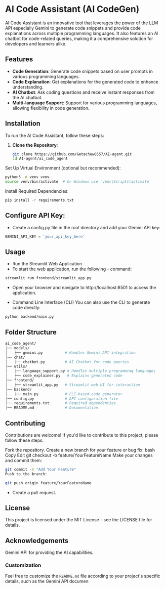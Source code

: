 # AI Code Assistant (AI CodeGen)

AI Code Assistant is an innovative tool that leverages the power of the LLM API especially Gemini to generate code snippets and provide code explanations across multiple programming languages. It also features an AI chatbot for code-related queries, making it a comprehensive solution for developers and learners alike.

## Features

- **Code Generation**: Generate code snippets based on user prompts in various programming languages.
- **Code Explanation**: Get explanations for the generated code to enhance understanding.
- **AI Chatbot**: Ask coding questions and receive instant responses from the AI chatbot.
- **Multi-language Support**: Support for various programming languages, allowing flexibility in code generation.

## Installation

To run the AI Code Assistant, follow these steps:

1. **Clone the Repository**:
   ```bash
   git clone https://github.com/Getachew0557/AI-agent.git
   cd AI-agent/ai_code_agent
Set Up Virtual Environment (optional but recommended):

```bash
python3 -m venv venv
source venv/bin/activate  # On Windows use `venv\Scripts\activate`
```
Install Required Dependencies:

```bash
pip install -r requirements.txt
```
## Configure API Key:

- Create a config.py file in the root directory and add your Gemini API key:

```python
GEMINI_API_KEY = 'your_api_key_here'
```
## Usage
- Run the Streamlit Web Application
- To start the web application, run the following - command:

```bash
streamlit run frontend/streamlit_app.py
```
- Open your browser and navigate to http://localhost:8501 to access the application.

- Command Line Interface (CLI)
You can also use the CLI to generate code directly:

```bash
python backend/main.py
```
## Folder Structure
```graphql
ai_code_agent/
│── models/
│   ├── gemini.py          # Handles Gemini API integration
│── chat/
│   ├── chatbot.py         # AI Chatbot for code queries
│── utils/
│   ├── language_support.py # Handles multiple programming languages
│   ├── code_explainer.py   # Explains generated code
│── frontend/
│   ├── streamlit_app.py   # Streamlit web UI for interaction
│── backend/
│   ├── main.py            # CLI-based code generator
│── config.py              # API configuration file
│── requirements.txt       # Required dependencies
│── README.md              # Documentation
```
## Contributing
Contributions are welcome! If you'd like to contribute to this project, please follow these steps:

Fork the repository.
Create a new branch for your feature or bug fix:
bash
Copy
Edit
git checkout -b feature/YourFeatureName
Make your changes and commit them:
```bash
git commit -m "Add Your Feature"
Push to the branch:
```
```bash
git push origin feature/YourFeatureName
```
- Create a pull request.

## License
This project is licensed under the MIT License - see the LICENSE file for details.

## Acknowledgements
Gemini API for providing the AI capabilities.

### Customization

Feel free to customize the `README.md` file according to your project's specific details, such as the Gemini API documen